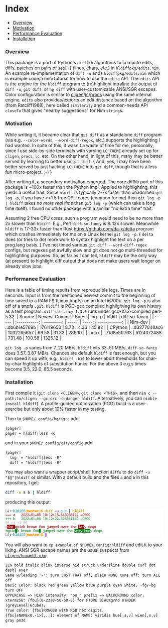 # Index

 *  [Overview](#overview)
 *  [Motivation](#motivation)
 *  [Performance Evaluation](#performance-evaluation)
 *  [Installation](#installation)

### Overview

This package is a port of Python's `difflib` algorithms to compute edits, diffs,
patches on pairs of `seq[T]` (lines, chars, etc.) in `hldiffpkg/edits.nim`.
An example re-implementation of `diff -u` ends `hldiffpkg/edits.nim` which is
example code/a mini tutorial for how to use the `edits` API.  The `edits` API is
the engine for the `hldiff` program to (re)highlight intraline the output of
`diff -u`, `git diff`, or `hg diff` with user-customizable ANSI/SGR escapes.
Color configuration is similar to
[cligen](https://github.com/c-blake/cligen)/[lc](https://github.com/c-blake/lc)/[procs](https://github.com/c-blake/procs)
using the same internal engine.  `edits` also provides/exports an edit distance
based on the algorithm (from Ratcliff1988), here called `similarity` and a
common-needs API `closeTo` that gives "nearby suggestions" for Nim `string`s.

### Motivation

While writing it, it became clear that `git diff` as a standalone `diff` program
(via e.g. `--color-words`, `--word-diff-regex`, etc.) supports the highlighting
I had wanted.  In spite of this, it wasn't a waste of time for me, personally,
since I use side-by-side terminals with varying `LC_THEME` already set up for
`cligen`, `procs`, `lc`, etc.  On the other hand, in light of this, many may be
better served by learning to better use `git diff`.  { And, yes, I may have been
better served by just hacking `LC_THEME` into `git diff`, though that is a less
fun micro-project. ;-) }

After writing it, a secondary motivation emerged.  The core difflib part of this
package is ~100x faster than the Python impl.  Applied to highlighting, this
yields a useful trait.  Since `hldiff` is typically 2-7x faster than unadorned
`git log -p`, if you have >=1.5 free CPU cores (common for me) then `git log -p
| hldiff` takes *no more real time* than `git log -p` (which can take a long
time itself).  I found no other package with a similar "no extra time" trait.

Assuming 2 free CPU cores, such a program would need to be no more than 2x
slower than `hldiff`.  E.g., Perl `diff-so-fancy` is 9..12x slower.  Meanwhile
`hldiff` is 17-33x faster than Rust https://github.com/da-x/delta program which
crashes immediately for me on a Linux kernel `git log -p`. { `delta` does (or
tries to do) more work to syntax highlight the text on a per prog.lang basis. }
I've not timed various `git diff --word-diff-regex` configs, but regexes get
awfully slow and git does not go multi-threaded for highlighting purposes.  So,
as far as I can tell, `hldiff` may be the only way (at present) to highlight
diff output that does not make users wait longer on already slow jobs.

### Performance Evaluation

Here is a table of timing results from reproducible logs.  Times are in seconds.
Input is from the mentioned newest commit to the beginning of time saved to a
RAM FS (Linux tmpfs) on an Intel i6700k.  `git log -p` is also off of a tmpfs
`.git`.  `hldiff` is PGO-gcc compiled highlighting its own history as a test
program.  `diff-so-fancy-1.3.0` runs under gcc-10.2-compiled perl-5.32.
| Source  | Newest Commit |      Bytes | log -p | hldiff | diff-so-fancy |
| :------ | :-----------: | ---------: | -----: | -----: | ------------: |
| Nim-dev | ..db6b1e5769b |  176119650 |   8.73 |   4.36 |         45.82 |
| CPython | ..d3277048ac6 | 1032265657 |  69.58 |  31.33 |        289.10 |
| Linux   | ..71d8e5ff763 | 5124372488 | 731.48 | 100.58 |       1325.12 |

`git log -p` varies from 7..20 MB/s, `hldiff` hits 33..51 MB/s, `diff-so-fancy`
does 3.57..3.87 MB/s.  Chances are default `hldiff` is fast enough, but you can
speed it up with, e.g., `hldiff -b10` to lower abort thresholds for char-by-char
highlights of substitution hunks.  For the above 3 e.g.s times become 3.5,
22.0, 85.5 seconds.

### Installation

First compile it (`git clone <CLIGEN>`, `git clone <THIS>`, and then
`nim c --path:to/cligen --gc:orc -d:danger hldiff`.  Alternatively, you can
`nimble install hldiff`).  A profile-guided optimization (PGO) build is a
user-exercise but only about 10% faster in my testing.

Then to `$HOME/.config/hg/hgrc` add
```
[pager]
pager = hldiff|less -R
```
and in your `$HOME/.config/git/config` add
```
[pager]
  log  = "hldiff|less -R"
  diff = "hldiff|less -R"
```
You may also want a wrapper script/shell function `diffu` to do `diff -u
"$@"|hldiff` or similar.  With a default build and the files `a` and `b` in this
repository, I get:
```sh
diff -u a b | hldiff
```
producing this output:

![screenshot](https://raw.githubusercontent.com/c-blake/hldiff/master/egOut.png)

You will also want to `cp example.cf $HOME/.config/hldiff` and edit it to your
liking.  ANSI SGR escape names are the usual suspects from
[`cligen/humanUt.nim`](https://github.com/c-blake/cligen/blob/master/cligen/humanUt.nim):
```
ILK bold italic blink inverse hid struck under{line double curl dot dash} over
Same w/leading '-': turn JUST THAT off; plain NONE none off: turn ALL off
Basic Color: black red green yellow blue purple cyan white; -fg/-bg turn OFF
UPPERCASE => HIGH intensity; "on_" prefix => BACKGROUND color;
xterm256: {fbu}(0-23|0-50-50-5) for F)ORE B)ACKgrnd U)NDER (greyLevel|6cube);
True color: {fbu}RRGGBB with RGB hex digits.
{fbu}sNAME<0.-1>[,..]: element of NAME: viridis hue[,s,v] wLen[,s,v] gray pm3d
```
